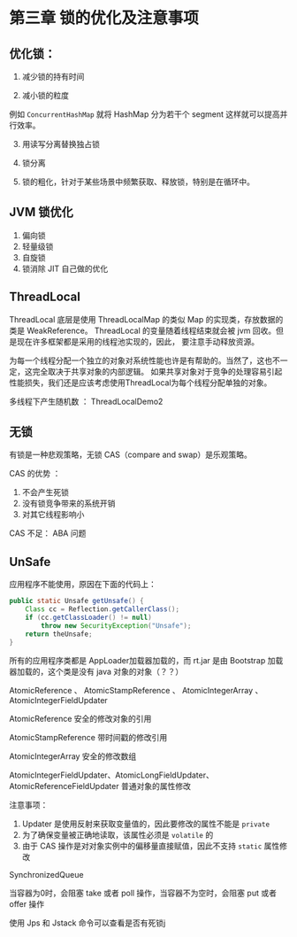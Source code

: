 # 第三章 锁的优化及注意事项

## 优化锁：

1. 减少锁的持有时间
    
2. 减小锁的粒度

例如 `ConcurrentHashMap` 就将 HashMap 分为若干个 segment 这样就可以提高并行效率。

3. 用读写分离替换独占锁

4. 锁分离

5. 锁的粗化，针对于某些场景中频繁获取、释放锁，特别是在循环中。

## JVM 锁优化
1. 偏向锁
2. 轻量级锁
3. 自旋锁
4. 锁消除 JIT 自己做的优化

## ThreadLocal
ThreadLocal 底层是使用 ThreadLocalMap 的类似 Map 的实现类，存放数据的类是 WeakReference。
ThreadLocal 的变量随着线程结束就会被 jvm 回收。但是现在许多框架都是采用的线程池实现的，因此，
要注意手动释放资源。

为每一个线程分配一个独立的对象对系统性能也许是有帮助的。当然了，这也不一定，这完全取决于共享对象的内部逻辑。
如果共享对象对于竞争的处理容易引起性能损失，我们还是应该考虑使用ThreadLocal为每个线程分配单独的对象。

多线程下产生随机数 ： ThreadLocalDemo2

## 无锁

有锁是一种悲观策略，无锁 CAS（compare and swap）是乐观策略。

CAS 的优势 ：

1. 不会产生死锁
2. 没有锁竞争带来的系统开销
3. 对其它线程影响小

CAS 不足：
ABA 问题

## UnSafe 

应用程序不能使用，原因在下面的代码上：
```java
public static Unsafe getUnsafe() {
    Class cc = Reflection.getCallerClass();
    if (cc.getClassLoader() != null)
        throw new SecurityException("Unsafe");
    return theUnsafe;
}

```
所有的应用程序类都是 AppLoader加载器加载的，而 rt.jar 是由 Bootstrap 加载器加载的，这个类是没有 java 对象的对象（？？）


AtomicReference 、 AtomicStampReference 、 AtomicIntegerArray 、 AtomicIntegerFieldUpdater 

AtomicReference 安全的修改对象的引用

AtomicStampReference 带时间戳的修改引用

AtomicIntegerArray 安全的修改数组

AtomicIntegerFieldUpdater、AtomicLongFieldUpdater、AtomicReferenceFieldUpdater 普通对象的属性修改

注意事项：

1. Updater 是使用反射来获取变量值的，因此要修改的属性不能是 `private`
2. 为了确保变量被正确地读取，该属性必须是 `volatile` 的
3. 由于 CAS 操作是对对象实例中的偏移量直接赋值，因此不支持 `static` 属性修改

SynchronizedQueue

当容器为0时，会阻塞 take 或者 poll 操作，当容器不为空时，会阻塞 put 或者 offer 操作

使用 Jps 和 Jstack 命令可以查看是否有死锁j

